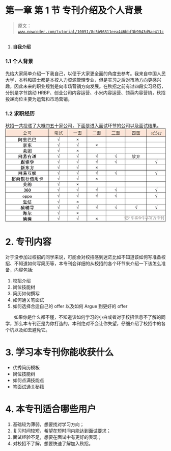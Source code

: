 # 第一章 第 1 节 专刊介绍及个人背景

> 原文：[`www.nowcoder.com/tutorial/10051/8c5b96811eea446bbf3b9043d9ae411c`](https://www.nowcoder.com/tutorial/10051/8c5b96811eea446bbf3b9043d9ae411c)

## 

1.  **自我介绍**

### 1.1 **个人背景**

先给大家简单介绍一下我自己，以便于大家更全面的角度去参考。我来自中国人民大学，本科和硕士都是本校人力资源管理专业，但是实习之后对市场方向更感兴趣，因此未来的职业规划是向市场营销方向发展。在秋招之前有过四段实习经历，分别是字节跳动 HRBP、创业公司内容运营、小米内容运营、领英内容营销，秋招投递岗位主要为运营和市场营销。

### 1.2 **求职经历**

秋招一共投递了大概四五十家公司，下面是进入面试环节的公司以及面试结果。![](img/f4986ed64760d00928d306e467e0fd5a.png)

# 2\. 专刊内容

对于没参加过校招的同学来说，可能会对校招感到迷茫比如不知道该如何写准备校招、不知道如何写简历等，本专刊会详细的从校招的各个环节来介绍一下该怎么准备，内容包括:

1.  校招介绍
2.  岗位技能树
3.  简历如何撰写
4.  如何通关笔面试
5.  如何选择合适自己的 offer 以及如何 Argue 到更好的 offer

       如果你是什么都不懂，不知道该如何学习的小白或者对于校招信息不了解的同学，那么本专刊正是为你打造的，本刊绝对不会让你失望，仔细介绍了校招中的各个坑以及如去避免它。

# 3\. 学习本专刊你能收获什么

*   优秀简历模板
*   岗位技能树
*   如何点满技能点
*   笔面试通关秘籍

# 4\. 本专刊适合哪些用户

1.  基础较为薄弱，想要找对学习方向；
2.  复习时间较短，希望在短时间内能达到面试要求；
3.  面试经验不足，想要在面试中有更好的表现；
4.  对校招不了解，想要快速了解加入秋招。